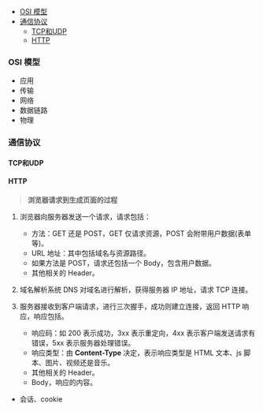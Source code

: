 
<!-- vim-markdown-toc GFM -->

- [OSI 模型](#osi-模型)
- [通信协议](#通信协议)
  - [TCP和UDP](#tcp和udp)
  - [HTTP](#http)

<!-- vim-markdown-toc -->


### OSI 模型
- 应用
- 传输
- 网络
- 数据链路
- 物理


### 通信协议
#### TCP和UDP


#### HTTP
  > **浏览器请求到生成页面的过程**

  1. 浏览器向服务器发送一个请求，请求包括：
     - 方法：GET 还是 POST，GET 仅请求资源，POST 会附带用户数据(表单等)。
     - URL 地址：其中包括域名与资源路径。
     - 如果方法是 POST，请求还包括一个 Body，包含用户数据。
     - 其他相关的 Header。

  2. 域名解析系统 DNS 对域名进行解析，获得服务器 IP 地址，请求 TCP 连接。

  3. 服务器接收到客户端请求，进行三次握手，成功则建立连接，返回 HTTP 响应，响应包括。
     - 响应码：如 200 表示成功，3xx 表示重定向，4xx 表示客户端发送请求有错误，5xx 表示服务器处理错误。
     - 响应类型：由 **Content-Type** 决定，表示响应类型是 HTML 文本、js 脚本、图片、视频还是音乐。
     - 其他相关的 Header。
     - Body，响应的内容。

-   会话、cookie



